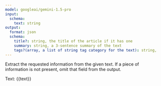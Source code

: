 ```yaml
---
model: googleai/gemini-1.5-pro
input:
  schema:
    text: string
output:
  format: json
  schema:
    title?: string, the title of the article if it has one
    summary: string, a 3-sentence summary of the text
    tags?(array, a list of string tag category for the text): string,
---
```


Extract the requested information from the given text. If a piece of information is not present, omit that field from the output.

Text: {{text}}
